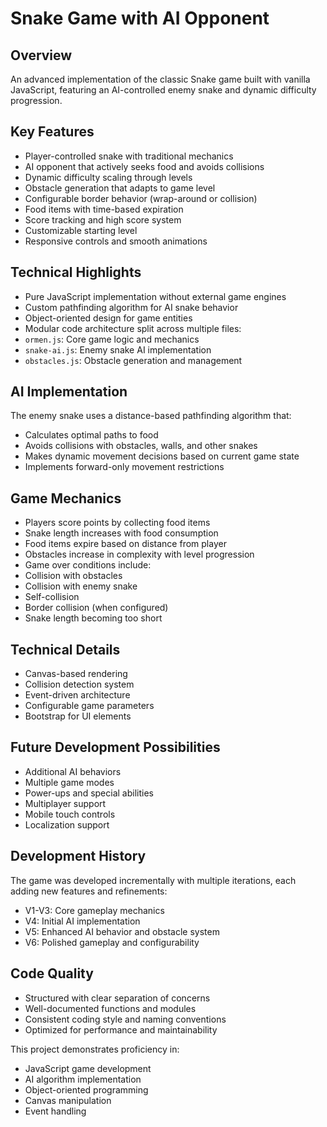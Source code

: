 # Snake Game with AI Opponent

## Overview
An advanced implementation of the classic Snake game built with vanilla JavaScript, featuring an AI-controlled enemy snake and dynamic difficulty progression.

## Key Features
- Player-controlled snake with traditional mechanics
- AI opponent that actively seeks food and avoids collisions 
- Dynamic difficulty scaling through levels
- Obstacle generation that adapts to game level
- Configurable border behavior (wrap-around or collision)
- Food items with time-based expiration
- Score tracking and high score system
- Customizable starting level
- Responsive controls and smooth animations

## Technical Highlights
- Pure JavaScript implementation without external game engines
- Custom pathfinding algorithm for AI snake behavior
- Object-oriented design for game entities
- Modular code architecture split across multiple files:
 - `ormen.js`: Core game logic and mechanics
 - `snake-ai.js`: Enemy snake AI implementation 
 - `obstacles.js`: Obstacle generation and management

## AI Implementation
The enemy snake uses a distance-based pathfinding algorithm that:
- Calculates optimal paths to food
- Avoids collisions with obstacles, walls, and other snakes
- Makes dynamic movement decisions based on current game state
- Implements forward-only movement restrictions

## Game Mechanics
- Players score points by collecting food items
- Snake length increases with food consumption
- Food items expire based on distance from player
- Obstacles increase in complexity with level progression
- Game over conditions include:
 - Collision with obstacles
 - Collision with enemy snake
 - Self-collision
 - Border collision (when configured)
 - Snake length becoming too short

## Technical Details
- Canvas-based rendering
- Collision detection system
- Event-driven architecture
- Configurable game parameters
- Bootstrap for UI elements

## Future Development Possibilities
- Additional AI behaviors
- Multiple game modes
- Power-ups and special abilities
- Multiplayer support
- Mobile touch controls
- Localization support

## Development History
The game was developed incrementally with multiple iterations, each adding new features and refinements:
- V1-V3: Core gameplay mechanics
- V4: Initial AI implementation
- V5: Enhanced AI behavior and obstacle system
- V6: Polished gameplay and configurability

## Code Quality
- Structured with clear separation of concerns
- Well-documented functions and modules
- Consistent coding style and naming conventions
- Optimized for performance and maintainability

This project demonstrates proficiency in:
- JavaScript game development
- AI algorithm implementation
- Object-oriented programming
- Canvas manipulation
- Event handling